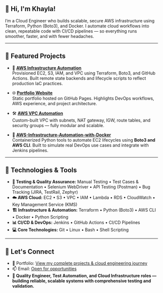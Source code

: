 ## 👋 Hi, I'm **Khayla**!  

I’m a Cloud Engineer who builds scalable, secure AWS infrastructure using Terraform, Python (Boto3), and Docker. I automate cloud workflows into clean, repeatable code with CI/CD pipelines — so everything runs smoother, faster, and with fewer headaches.






---

## 🚀 **Featured Projects**

- 🔧 **[AWS Infrastructure Automation](https://github.com/K-Canzater/AWS-Infrastructure-Automation-with-Terraform-GitHub-Actions-Boto3)**  
  Provisioned EC2, S3, IAM, and VPC using Terraform, Boto3, and GitHub Actions. Built remote state backends and lifecycle scripts to reflect production IaC practices.  


- 🌐 **[Portfolio Website](https://k-canzater.github.io/KCanzater/index.html)**  
  Static portfolio hosted on GitHub Pages. Highlights DevOps workflows, AWS experience, and project architecture.  

- 🛠️ **[AWS VPC Automation](https://github.com/K-Canzater/AWS-VPC-Automation)**  
  Custom-built VPC with subnets, NAT gateway, IGW, route tables, and security groups — fully modular and scalable.


- 🐳 **[AWS-Infrastructure-Automation-with-Docker](https://github.com/K-Canzater/AWS-Infrastructure-Automation-with-Docker)**  
  Containerized Python tools to automate EC2 lifecycles using **Boto3 and AWS CLI**. Built to simulate real DevOps use cases and integrate with Jenkins pipelines.





---

## 🔧 Technologies & Tools

- **🧪 Testing & Quality Assurance:** Manual Testing • Test Cases & Documentation • Selenium WebDriver • API Testing (Postman) • Bug Tracking (JIRA, TestRail, Zephyr)
- **☁️ AWS Cloud:** EC2 • S3 • VPC • IAM • Lambda • RDS • CloudWatch • Key Management Service (KMS)
- **🏗️ Infrastructure & Automation:** Terraform • Python (Boto3) • AWS CLI • Docker • Python Scripting
- **📊 CI/CD & DevOps:** Jenkins • GitHub Actions • CI/CD Pipelines
- **💻 Core Technologies:** Git • Linux • Bash • Shell Scripting



---

## 🤝 **Let's Connect**

- 💼 Portfolio: [View my complete projects & cloud engineering journey](https://k-canzater.github.io/KCanzater/index.html)
- 📫 Email: [Open for opportunities](mailto:khayla.canzater@gmail.com)  
- **💬 Quality Engineer, Test Automation, and Cloud Infrastructure roles — building reliable, scalable systems with comprehensive testing and validation.**





